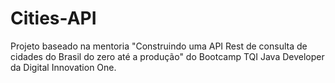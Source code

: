 # Cities-API
Projeto baseado na mentoria "Construindo uma API Rest de consulta de cidades do Brasil do zero até a produção" do Bootcamp TQI Java Developer da Digital Innovation One.
